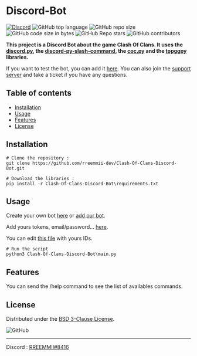 # Discord-Bot

[![Discord](https://img.shields.io/discord/719537805604290650?color=%230000ff&label=Discord&logo=https%3A%2F%2Fdiscord.com%2Fassets%2F2c21aeda16de354ba5334551a883b481.png&logoColor=%2300000000)](https://discord.gg/KQmstPw)
![GitHub top language](https://img.shields.io/github/languages/top/rreemmii-dev/Clash-Of-Clans-Discord-Bot?label=Python)
![GitHub repo size](https://img.shields.io/github/repo-size/rreemmii-dev/Clash-Of-Clans-Discord-Bot?label=Repo%20Size)
![GitHub code size in bytes](https://img.shields.io/github/languages/code-size/rreemmii-dev/Clash-Of-Clans-Discord-Bot?label=Code%20Size)
![GitHub Repo stars](https://img.shields.io/github/stars/rreemmii-dev/Clash-Of-Clans-Discord-Bot?label=Stars)
![GitHub contributors](https://img.shields.io/github/contributors/rreemmii-dev/Clash-Of-Clans-Discord-Bot?label=Contributors)


**This project is a Discord Bot about the game Clash Of Clans. It uses the [discord.py](https://discordpy.readthedocs.io/en/latest/api.html), the [discord-py-slash-command](https://discord-py-slash-command.readthedocs.io/en/latest/index.html), the [coc.py](https://cocpy.readthedocs.io/en/latest/index.html) and the [topggpy](https://topggpy.readthedocs.io/en/latest/api.html) libraries.**

If you want to test the bot, you can add it [here](https://discord.com/oauth2/authorize?client_id=704688212832026724&permissions=805825751&scope=applications.commands%20bot). You can also join the [support server](https://discord.gg/KQmstPw) and take a ticket if you have any questions.

## Table of contents

-  [Installation](#installation)
-  [Usage](#usage)
-  [Features](#features)
-  [License](#license)

## Installation
```shell
# Clone the repository :
git clone https://github.com/rreemmii-dev/Clash-Of-Clans-Discord-Bot.git

# Download the libraries :
pip install -r Clash-Of-Clans-Discord-Bot\requirements.txt
```

## Usage
Create your own bot [here](https://discord.com/developers/applications) or [add our bot](https://discord.com/oauth2/authorize?client_id=704688212832026724&permissions=805825751&scope=applications.commands%20bot).

Add yours tokens, email/password... [here](https://github.com/rreemmii-dev/Clash-Of-Clans-Discord-Bot/blob/main/Script/Const_variables/login.json).

You can edit [this file](https://github.com/rreemmii-dev/Clash-Of-Clans-Discord-Bot/blob/main/Script/Const_variables/ids.json) with yours IDs.
```shell
# Run the script
python3 Clash-Of-Clans-Discord-Bot\main.py
```

## Features
You can send the /help command to see the list of availables commands.

## License
Distributed under the [BSD 3-Clause License](https://github.com/rreemmii-dev/Clash-Of-Clans-Discord-Bot/blob/main/LICENSE).

![GitHub](https://img.shields.io/github/license/rreemmii-dev/Clash-Of-Clans-Discord-Bot?label=License)


---
Discord : [RREEMMII#8416](https://discord.com/channels/@me/490190727612071939)
